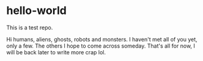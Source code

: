 # hello-world
This is a test repo. 

Hi humans, aliens, ghosts, robots and monsters. 
I haven't met all of you yet, only a few. The others I hope to come across someday. 
That's all for now, I will be back later to write more crap lol. 
